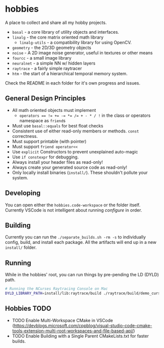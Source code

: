 # hobbies
A place to collect and share all my hobby projects.

* `basal` - a core library of utility objects and interfaces.
* `linalg` - the core matrix oriented math library
  * `linalg-utils` - a compatibility library for using OpenCV.
* `geometry` - the 2D/3D geometry objects
* `noise` - A 2D image noise generator, useful in textures or other means
* `fourcc` - a small image library
* `neuralnet` - a simple NN w/ hidden layers
* `raytrace` - a fairly simple raytracer
* `htm` - the start of a hierarchical temporal memory system.

Check the README in each folder for it's own progress and issues.

## General Design Principles

* All math oriented objects must implement
  * `operators == != += -= *= /= + - * / !` in the class or operators namespace as `friend`s
* Must use `basal::equals` for best float checks
* Consistent use of either read-only members or methods. `const` correctness.
* Must support printable (with pointer)
* Must support `friend operator<<`
* Use `explicit` Constructors to prevent unexplained auto-magic
* Use `if constexpr` for debugging.
* Always install your header files as read-only!
* Always create your generated source code as read-only!
* Only locally install binaries (`install/`). These shouldn't pollute your system.

## Developing

You can open either the `hobbies.code-workspace` or the folder itself. Currently VSCode is not intelligent about running _configure_ in order.

## Building

Currently you can run the `./separate_builds.sh -rm -s` to individually config, build, and install each package. All the artifacts will end up in a new `install/` folder.

## Running

While in the hobbies' root, you can run things by pre-pending the LD (DYLD) path.

```bash
# Running the NCurses Raytracing Console on Mac
DYLD_LIBRARY_PATH=install/lib:raytrace/build ./raytrace/build/demo_curses -m libworld_example.dylib
```

## Hobbies TODO

* TODO Enable Multi-Workspace CMake in VSCode (https://devblogs.microsoft.com/cppblog/visual-studio-code-cmake-tools-extension-multi-root-workspaces-and-file-based-api/)
* TODO Enable Building with a Single Parent CMakeLists.txt for faster builds.